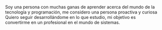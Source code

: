 Soy una persona con muchas ganas de aprender acerca del mundo de la tecnología y programación, me considero una persona proactiva y curiosa
Quiero seguir desarrollándome en lo que estudio, mi objetivo es convertirme en un profesional en el mundo de sistemas.
